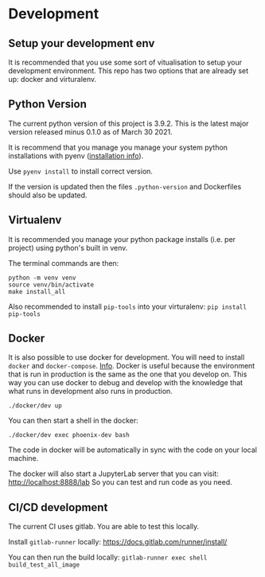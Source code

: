 # Development

## Setup your development env
It is recommended that you use some sort of vitualisation to setup your development environment.
This repo has two options that are already set up: docker and virturalenv.

## Python Version
The current python version of this project is 3.9.2. This is the latest major version released minus 0.1.0 as of March 30 2021.

It is recommend that you manage you manage your system python installations with pyenv ([installation info](https://github.com/pyenv/pyenv#installation)).

Use `pyenv install` to install correct version.

If the version is updated then the files `.python-version` and Dockerfiles should also be updated.

## Virtualenv
It is recommended you manage your python package installs (i.e. per project) using python's built in venv.

The terminal commands are then:
```
python -m venv venv
source venv/bin/activate
make install_all
```
Also recommended to install `pip-tools` into your virturalenv: `pip install pip-tools`

## Docker
It is also possible to use docker for development. You will need to install `docker` and `docker-compose`. [Info](https://docs.docker.com/compose/install/).
Docker is useful because the environment that is run in production is the same as the one that you develop on.
This way you can use docker to debug and develop with the knowledge that what runs in development also runs in production.
```
./docker/dev up
```

You can then start a shell in the docker:
```
./docker/dev exec phoenix-dev bash
```
The code in docker will be automatically in sync with the code on your local machine.

The docker will also start a JupyterLab server that you can visit: [http://localhost:8888/lab](http://localhost:8888/lab)
So you can test and run code as you need.

## CI/CD development
The current CI uses gitlab. You are able to test this locally.

Install `gitlab-runner` locally: https://docs.gitlab.com/runner/install/

You can then run the build locally:
`gitlab-runner exec shell build_test_all_image`
